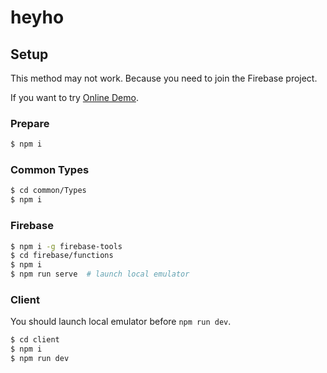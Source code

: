 # heyho

## Setup

This method may not work.
Because you need to join the Firebase project.

If you want to try [Online Demo](https://heyho.fans/).

### Prepare

```bash
$ npm i
```

### Common Types

```bash
$ cd common/Types
$ npm i
```

### Firebase

```bash
$ npm i -g firebase-tools
$ cd firebase/functions
$ npm i
$ npm run serve  # launch local emulator
```

### Client

You should launch local emulator before `npm run dev`.

```bash
$ cd client
$ npm i
$ npm run dev
```
